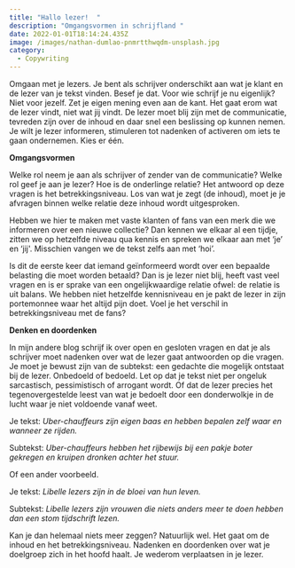 ```yaml
---
title: "Hallo lezer!  "
description: "Omgangsvormen in schrijfland "
date: 2022-01-01T18:14:24.435Z
image: /images/nathan-dumlao-pnmrtthwqdm-unsplash.jpg
category:
  - Copywriting
---
```

Omgaan met je lezers. Je bent als schrijver onderschikt aan wat je klant en de lezer van je tekst vinden. Besef je dat. Voor wie schrijf je nu eigenlijk? Niet voor jezelf. Zet je eigen mening even aan de kant. Het gaat erom wat de lezer vindt, niet wat jij vindt. De lezer moet blij zijn met de communicatie, tevreden zijn over de inhoud en daar snel een beslissing op kunnen nemen. Je wilt je lezer informeren, stimuleren tot nadenken of activeren om iets te gaan ondernemen. Kies er één.  

**Omgangsvormen** 

Welke rol neem je aan als schrijver of zender van de communicatie? Welke rol geef je aan je lezer? Hoe is de onderlinge relatie? Het antwoord op deze vragen is het betrekkingsniveau. Los van wat je zegt (de inhoud), moet je je afvragen binnen welke relatie deze inhoud wordt uitgesproken.  

Hebben we hier te maken met vaste klanten of fans van een merk die we informeren over een nieuwe collectie? Dan kennen we elkaar al een tijdje, zitten we op hetzelfde niveau qua kennis en spreken we elkaar aan met ‘je’ en ‘jij'. Misschien vangen we de tekst zelfs aan met ‘hoi’.  

Is dit de eerste keer dat iemand geïnformeerd wordt over een bepaalde belasting die moet worden betaald? Dan is je lezer niet blij, heeft vast veel vragen en is er sprake van een ongelijkwaardige relatie ofwel: de relatie is uit balans. We hebben niet hetzelfde kennisniveau en je pakt de lezer in zijn portemonnee waar het altijd pijn doet. Voel je het verschil in betrekkingsniveau met de fans?  

**Denken en doordenken** 

In mijn andere blog schrijf ik over open en gesloten vragen en dat je als schrijver moet nadenken over wat de lezer gaat antwoorden op die vragen. Je moet je bewust zijn van de subtekst: een gedachte die mogelijk ontstaat bij de lezer. Onbedoeld of bedoeld. Let op dat je tekst niet per ongeluk sarcastisch, pessimistisch of arrogant wordt. Of dat de lezer precies het tegenovergestelde leest van wat je bedoelt door een donderwolkje in de lucht waar je niet voldoende vanaf weet.  

Je tekst: *Uber-chauffeurs zijn eigen baas en hebben bepalen zelf waar en wanneer ze rijden.* 

Subtekst: *Uber-chauffeurs hebben het rijbewijs bij een pakje boter gekregen en kruipen dronken achter het stuur.*  

Of een ander voorbeeld.  

Je tekst: *Libelle lezers zijn in de bloei van hun leven.*  

Subtekst: *Libelle lezers zijn vrouwen die niets anders meer te doen hebben dan een stom tijdschrift lezen.*  

Kan je dan helemaal niets meer zeggen? Natuurlijk wel. Het gaat om de inhoud en het betrekkingsniveau. Nadenken en doordenken over wat je doelgroep zich in het hoofd haalt. Je wederom verplaatsen in je lezer.